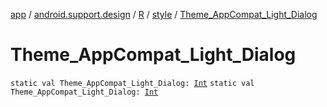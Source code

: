 [app](../../../index.md) / [android.support.design](../../index.md) / [R](../index.md) / [style](index.md) / [Theme_AppCompat_Light_Dialog](.)

# Theme_AppCompat_Light_Dialog

`static val Theme_AppCompat_Light_Dialog: `[`Int`](https://kotlinlang.org/api/latest/jvm/stdlib/kotlin/-int/index.html)
`static val Theme_AppCompat_Light_Dialog: `[`Int`](https://kotlinlang.org/api/latest/jvm/stdlib/kotlin/-int/index.html)